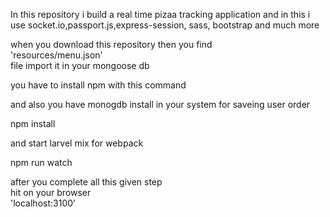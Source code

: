 In this repository i build a real time pizaa tracking application and in this i use socket.io,passport.js,express-session, sass, bootstrap  and much more 


when you download this repository then  you find <br> 
'resources/menu.json' <br>
file import it in your mongoose db <br>

you have to install npm with this command 

and also you have monogdb install in your system  for saveing  user order  

npm install 

and start larvel mix for webpack

npm run watch 

after you complete all this given step<br> 
hit on your browser <br>
'localhost:3100'
